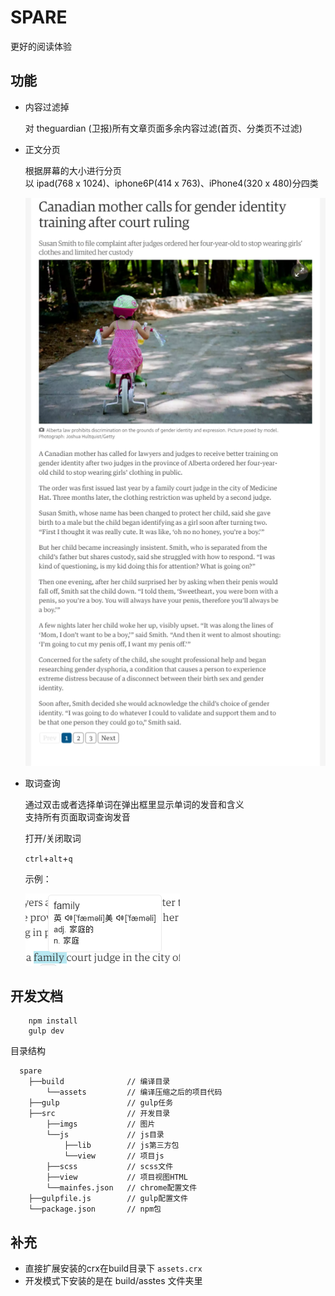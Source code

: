 # SPARE
更好的阅读体验

## 功能

- 内容过滤掉  

    对 theguardian (卫报)所有文章页面多余内容过滤(首页、分类页不过滤)

- 正文分页

    根据屏幕的大小进行分页     
    以 ipad(768 x 1024)、iphone6P(414 x 763)、iPhone4(320 x 480)分四类
    
    ![ipad](src/imgs/ipad.png)

- 取词查询

    通过双击或者选择单词在弹出框里显示单词的发音和含义   
    支持所有页面取词查询发音
    
    打开/关闭取词 

    `ctrl`+`alt`+`q`

    示例：

    ![翻译](src/imgs/qc.png)

## 开发文档

        npm install
        gulp dev

目录结构

      spare
        ├──build              // 编译目录
            └──assets         // 编译压缩之后的项目代码
        ├──gulp               // gulp任务
        ├──src                // 开发目录
            ├──imgs           // 图片
            └──js             // js目录
                ├──lib        // js第三方包
                └──view       // 项目js
            ├──scss           // scss文件
            ├──view           // 项目视图HTML
            └──mainfes.json   // chrome配置文件
        ├──gulpfile.js        // gulp配置文件
        └──package.json       // npm包


## 补充

- 直接扩展安装的crx在build目录下 `assets.crx`
- 开发模式下安装的是在 build/asstes 文件夹里

